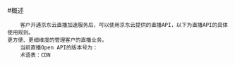 #概述

        客户开通京东云直播加速服务后，可以使用京东云提供的直播API，以下为直播API的具体使用规则。
    更方便、更细维度的管理客户的直播业务。      
        当前直播Open API的版本号为：
        术语表：CDN
